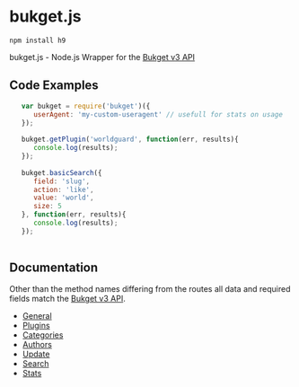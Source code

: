 bukget.js
=========

    npm install h9



bukget.js - Node.js Wrapper for the [Bukget v3 API](http://bukget.org/documentation)


Code Examples
-------------
```javascript
   var bukget = require('bukget')({
      userAgent: 'my-custom-useragent' // usefull for stats on usage
   });
   
   bukget.getPlugin('worldguard', function(err, results){
      console.log(results);
   });
   
   bukget.basicSearch({
      field: 'slug',
      action: 'like',
      value: 'world',
      size: 5
   }, function(err, results){
      console.log(results);
   });
   
```

Documentation
--------------------

Other than the method names differing from the routes all data and required fields match the [Bukget v3 API](http://bukget.org/documentation).

* [General](https://github.com/nodecraft/h9.js/wiki/General/)
* [Plugins](https://github.com/nodecraft/h9.js/wiki/Plugins)
* [Categories](https://github.com/nodecraft/h9.js/wiki/Categories)
* [Authors](https://github.com/nodecraft/h9.js/wiki/Authors)
* [Update](https://github.com/nodecraft/h9.js/wiki/Update)
* [Search](https://github.com/nodecraft/h9.js/wiki/Search)
* [Stats](https://github.com/nodecraft/h9.js/wiki/Stats)
